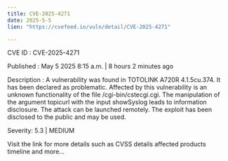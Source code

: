 ```yaml
---
title: CVE-2025-4271
date: 2025-5-5
lien: "https://cvefeed.io/vuln/detail/CVE-2025-4271"

---
```


CVE ID : CVE-2025-4271

Published :  May 5
2025
8:15 a.m. | 8 hours
2 minutes ago

Description : A vulnerability was found in TOTOLINK A720R 4.1.5cu.374. It has been declared as problematic. Affected by this vulnerability is an unknown functionality of the file /cgi-bin/cstecgi.cgi. The manipulation of the argument topicurl with the input showSyslog leads to information disclosure. The attack can be launched remotely. The exploit has been disclosed to the public and may be used.

Severity: 5.3 | MEDIUM

Visit the link for more details
such as CVSS details
affected products
timeline
and more...
